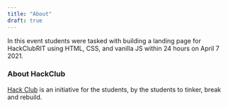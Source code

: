 ```yaml
---
title: "About"
draft: true
---
```


In this event students were tasked with building a landing page for HackClubRIT using HTML, CSS, and vanilla JS within 24 hours on April 7 2021.

### About HackClub

[Hack Club](https://hackclub.com/) is an initiative for the students, by the students to tinker, break and rebuild. 